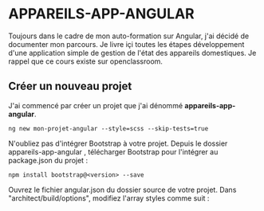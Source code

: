 # APPAREILS-APP-ANGULAR
Toujours dans le cadre de mon auto-formation sur Angular, j'ai décidé de documenter mon parcours. Je livre içi toutes les étapes développement d'une application simple de gestion de l'état des appareils domestiques. Je rappel que ce cours existe sur openclassroom.

## Créer un nouveau projet
J'ai commencé par créer un projet que j'ai dénommé **appareils-app-angular**.

`ng new mon-projet-angular --style=scss --skip-tests=true`

N'oubliez pas d'intégrer Bootstrap à votre projet.
Depuis le dossier  appareils-app-angular , télécharger Bootstrap pour l'intégrer au package.json du projet :

`npm install bootstrap@<version> --save`

Ouvrez le fichier  angular.json  du dossier source de votre projet.  Dans "architect/build/options", modifiez l'array  styles  comme suit :

